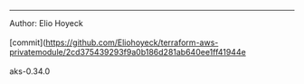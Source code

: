 
-------------------------------------------------------------
Author: Elio Hoyeck <br></br>
 [commit](https://github.com/Eliohoyeck/terraform-aws-privatemodule/2cd375439293f9a0b186d281ab640ee1ff41944e<br></br>
 aks-0.34.0<br></br>
